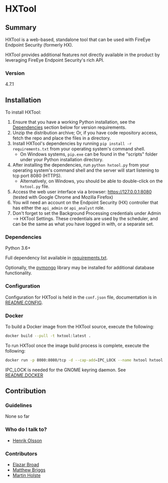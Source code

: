 # HXTool

## Summary
HXTool is a web-based, standalone tool that can be used with FireEye Endpoint Security (formerly HX).

HXTool provides additional features not directly available in the product by leveraging FireEye Endpoint Security's rich API.

### Version
4.7.1

## Installation
To install HXTool:
1. Ensure that you have a working Python installation, see the [Dependencies](#dependencies) section below for version requirements.
2. Unzip the distribution archive; Or, if you have code repository access, fetch the repo and place the files in a directory.
2. Install HXTool's dependencies by running `pip install -r requirements.txt` from your operating system's command shell.
	- On Windows systems, `pip.exe` can be found in the "scripts" folder under your Python installation directory.
3. After installing the dependencies, run `python hxtool.py` from your operating system's command shell and the server will start listening to tcp port 8080 (HTTPS).
	- Alternatively, on Windows, you should be able to double-click on the `hxtool.py` file.
4. Access the web user interface via a browser: https://127.0.0.1:8080 (tested with Google Chrome and Mozilla Firefox)
5. You will need an account on the Endpoint Security (HX) controller that has either the `api_admin` or `api_analyst` role.
6. Don't forget to set the Background Processing credentials under Admin --> HXTool Settings. These credentials are used by the scheduler, and can be the same as what you have logged in with, or a separate set.

### Dependencies
Python 3.6+

Full dependency list available in [requirements.txt](requirements.txt).

Optionally, the [pymongo](https://pypi.org/project/pymongo/) library may be installed for additional database functionality.

### Configuration
Configuration for HXTool is held in the `conf.json` file, documentation is in [README.CONFIG](README.CONFIG).

### Docker
To build a Docker image from the HXTool source, execute the following: 
```bash
docker build --pull -t hxtool:latest .
```

To run HXTool once the image build process is complete, execute the following:
```bash
docker run -p 8080:8080/tcp -d --cap-add=IPC_LOCK --name hxtool hxtool:latest
```
IPC_LOCK is needed for the GNOME keyring daemon. See [README.DOCKER](README.DOCKER)

## Contribution

### Guidelines
None so far

### Who do I talk to?
* [Henrik Olsson](mailto:henrik.olsson@FireEye.com)

### Contributors
* [Elazar Broad](mailto:elazar.broad@FireEye.com)
* [Matthew Briggs](mailto:matthew.briggs@FireEye.com)
* [Martin Holste](mailto:martin.holste@FireEye.com)
